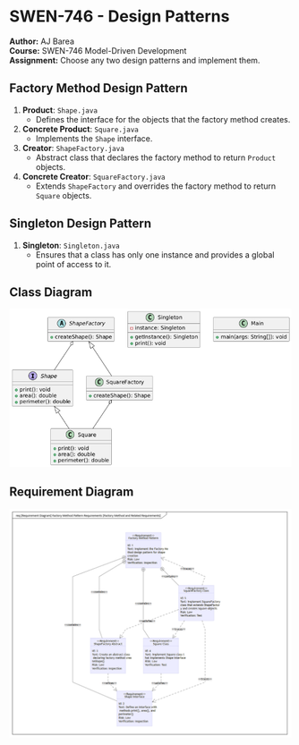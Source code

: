 # SWEN-746 - Design Patterns

**Author:** AJ Barea  
**Course:** SWEN-746 Model-Driven Development  
**Assignment:** Choose any two design patterns and implement them.

## Factory Method Design Pattern

1. **Product**: `Shape.java`
   - Defines the interface for the objects that the factory method creates.
2. **Concrete Product**: `Square.java`
   - Implements the `Shape` interface.
3. **Creator**: `ShapeFactory.java`
   - Abstract class that declares the factory method to return `Product` objects.
4. **Concrete Creator**: `SquareFactory.java`
   - Extends `ShapeFactory` and overrides the factory method to return `Square` objects.

## Singleton Design Pattern

1. **Singleton**: `Singleton.java`
   - Ensures that a class has only one instance and provides a global point of access to it.

## Class Diagram

![Class Diagram](src/assets/class-diagram.png)

## Requirement Diagram

![Requirement Diagram](src/assets/requirement-diagram.png)
